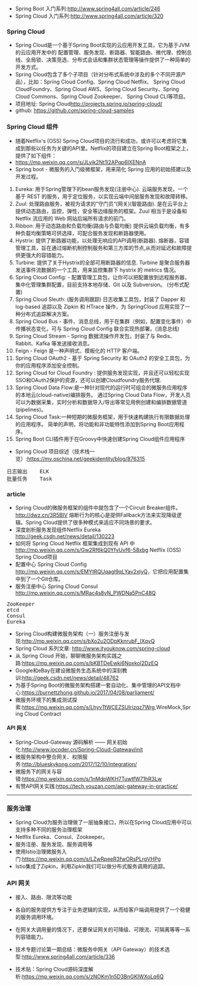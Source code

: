 
+ Spring Boot 入门系列:<http://www.spring4all.com/article/246>
+ Spring Cloud 入门系列:<http://www.spring4all.com/article/320>

### Spring Cloud
+  Spring Cloud是一个基于Spring Boot实现的云应用开发工具，它为基于JVM的云应用开发中的
   配置管理、服务发现、断路器、智能路由、微代理、控制总线、全局锁、决策竞选、分布式会话和集群状态管理等操作提供了一种简单的开发方式。
+ Spring Cloud包含了多个子项目（针对分布式系统中涉及的多个不同开源产品），比如：Spring Cloud Config、Spring Cloud Netflix、
Spring Cloud CloudFoundry、Spring Cloud AWS、Spring Cloud Security、Spring Cloud Commons、Spring Cloud Zookeeper、
Spring Cloud CLI等项目。
+ 项目地址: Spring Cloud<http://projects.spring.io/spring-cloud/>
+ github: <https://github.com/spring-cloud-samples>

### Spring Cloud 组件
+ 随着Netflix's (OSS) Spring Cloud项目的流行和成功，或许可以考虑将它集成到那些以任务为关键的API里。Netflix的项目建立在Spring Boot框架之上，提供了如下组件：
+ <https://mp.weixin.qq.com/s/JLyjk2Nt1I2APqp6IXENnA>
+ Spring boot - 微服务的入门级微框架，用来简化 Spring 应用的初始搭建以及开发过程。
1. Eureka: 用于Spring管理下的bean服务发现(注册中心).
云端服务发现，一个基于 REST 的服务，用于定位服务，以实现云端中间层服务发现和故障转移。
2. Zuul: 处理路由服务，被视为请求的”守门员“(网关)(智能路由).
是在云平台上提供动态路由，监控，弹性，安全等边缘服务的框架。Zuul 相当于是设备和 Netflix 流应用的 Web 网站后端所有请求的前门。
3. Ribbon: 用于动态路由和负载均衡(路由与负载均衡)
提供云端负载均衡，有多种负载均衡策略可供选择，可配合服务发现和断路器使用。
4. Hystrix: 提供了断路器功能，以处理无响应的API调用(断路器).
熔断器，容错管理工具，旨在通过熔断机制控制服务和第三方库的节点,从而对延迟和故障提供更强大的容错能力。
5. Turbine: 提供了关于Hystrix的全部可用断路器的信息.
Turbine 是聚合服务器发送事件流数据的一个工具，用来监控集群下 hystrix 的 metrics 情况。
6. Spring Cloud Config: - 配置管理工具包，让你可以把配置放到远程服务器，集中化管理集群配置，目前支持本地存储、Git 以及 Subversion。 (分布式配置)
7. Spring Cloud Sleuth: (服务调用跟踪)
日志收集工具包，封装了 Dapper 和 log-based 追踪以及 Zipkin 和 HTrace 操作，为 SpringCloud 应用实现了一种分布式追踪解决方案。
8. Spring Cloud Bus - 事件、消息总线，用于在集群（例如，配置变化事件）中传播状态变化，可与 Spring Cloud Config 联合实现热部署。(消息总线)
9. Spring Cloud Stream - Spring 数据流操作开发包，封装了与 Redis、Rabbit、Kafka 等发送接收消息。
10. Feign - Feign 是一种声明式、模板化的 HTTP 客户端。
11. Spring Cloud OAuth2 - 基于 Spring Security 和 OAuth2 的安全工具包，为你的应用程序添加安全控制。
12. Spring Cloud for Cloud Foundry : 提供服务发现实现，并且还可以轻松实现SSO和OAuth2保护的资源，还可以创建Cloudfoundry服务代理.
13. Spring Cloud Data Flow:是一种针对现代的运行时可组合的微服务应用程序的本地云(cloud-native)编排服务。 通过Spring Cloud Data Flow，开发人员可以为数据采集，实时分析和数据导入/导出等常见用例创建和编排数据管道(pipelines)。
14. Spring Cloud Task:一种短期的微服务框架，用于快速构建执行有限数据处理的应用程序。 简单的声明，将功能和非功能特性添加到Spring Boot应用程序。
15. Spring Boot CLI插件用于在Groovy中快速创建Spring Cloud组件应用程序

+ Spring Cloud 项目综述（技术栈一览）:<https://my.oschina.net/geekidentity/blog/876315>


<pre>
日志输出	ELK
批量任务	Task
</pre>


### article
+ Spring Cloud的微服务框架的组件中就包含了一个Circuit Breaker组件。
<http://dwz.cn/3R5BIV>
熔断行为的核心是提供Fallback方法来实现降级逻辑。Spring Cloud提供了很多种模式来适应不同场景的要求。
+ 深度剖析服务发现组件Netflix Eureka
<http://geek.csdn.net/news/detail/130223>
+ 如何将 Spring Cloud Netflix 框架集成到现有 API 中
<http://mp.weixin.qq.com/s/Gw2Rf6kQ0YfyUvf6-58xbg>
Netflix (OSS) Spring Cloud项目
+ 配置中心
Spring Cloud Config
<http://mp.weixin.qq.com/s/EMYtRQUqagl9qLYav2xIyQ>，它把应用配置集中到了一个Git仓库。
+ 服务注册中心
Spring Cloud Consul
<http://mp.weixin.qq.com/s/MRac4s8yN_PWDNa5PnC48Q>
<pre>
ZooKeeper
etcd
Consul
Eureka
</pre>




+ Spring Cloud构建微服务架构（一）服务注册与发现:<http://mp.weixin.qq.com/s/bXo2u2ODpKknrubF_IXqvQ>
+ Spring Cloud 系列文章: <http://www.ityouknow.com/spring-cloud>
+ 从 Spring Cloud 开始，聊聊微服务架构实践之路:<https://mp.weixin.qq.com/s/bKBTDeEwki6NoxkoI2DzEQ>
+ Google和eBay在建设微服务生态系统中的深刻教训:<http://geek.csdn.net/news/detail/48762>
+ 为基于Spring Boot的微服务架构搭建一套自动化、集中管理的API文档中心:<https://burnettzhong.github.io/2017/04/08/parliament/>
+ 微服务环境下的集成测试探索:<https://mp.weixin.qq.com/s/LhyvTtWCEZSUIrizqz7Wrg>,WireMock,Spring Cloud Contract

#### API 网关
+ Spring-Cloud-Gateway 源码解析 —— 网关初始化:<http://www.iocoder.cn/Spring-Cloud-Gateway/init>
+ 微服务架构中整合网关、权限服务:<http://blueskykong.com/2017/12/10/integration/>
+ 微服务下的网关与容错:<https://mp.weixin.qq.com/s/1nMdpWKH7TuwtfW71hR3Lw>
+ 有赞API网关实践:<https://tech.youzan.com/api-gateway-in-practice/>


---

### 服务治理
+ Spring Cloud为服务治理做了一层抽象接口，所以在Spring Cloud应用中可以支持多种不同的服务治理框架
+ Netflix Eureka、Consul、Zookeeper。
+ 服务注册、服务发现、服务调用等
+ 使用Istio治理微服务入门:<https://mp.weixin.qq.com/s/LZwRpeeR3fwORsPLrgVHPg>
+ Istio集成了Zipkin，利用Zipkin我们可以做分布式服务调用的追踪。



### API 网关
+ 接入、路由、限流等功能
+ 各自的服务提供方专注于业务逻辑的实现，从而给客户端调用提供了一个稳健的服务调用环境。
+ 在网关大调用量的情况下，还要保证网关的可降级、可限流、可隔离等等一系列容错能力。
+ 技术专题讨论第一期总结：微服务中网关（API Gateway）的技术选型:<http://www.spring4all.com/article/336>


+ 技术贴：Spring Cloud源码深度解析:<https://mp.weixin.qq.com/s/zNOKm1n5D3BnGKIWXoLq6Q>
